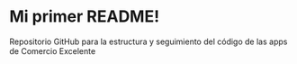 # Mi primer README!
Repositorio GitHub para la estructura y seguimiento del código de las apps de Comercio Excelente
